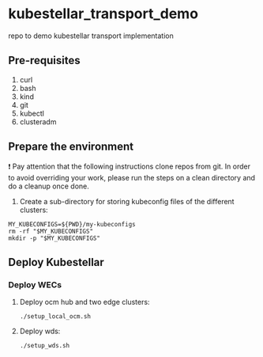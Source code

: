 # kubestellar_transport_demo
repo to demo kubestellar transport implementation 

## Pre-requisites
1. curl
1. bash
1. kind
1. git
1. kubectl
1. clusteradm


## Prepare the environment 

❗ Pay attention that the following instructions clone repos from git. In order to avoid overriding your work, please run the steps on a clean directory and do a cleanup once done.

1. Create a sub-directory for storing kubeconfig files of the different clusters:
```
MY_KUBECONFIGS=${PWD}/my-kubeconfigs
rm -rf "$MY_KUBECONFIGS"
mkdir -p "$MY_KUBECONFIGS"

```

## Deploy Kubestellar

### Deploy WECs

1.  Deploy ocm hub and two edge clusters:
    ```
    ./setup_local_ocm.sh 
    ```

1.  Deploy wds:
    ```
    ./setup_wds.sh
    ```
